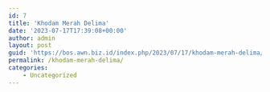 ```yaml
---
id: 7
title: 'Khodam Merah Delima'
date: '2023-07-17T17:39:08+00:00'
author: admin
layout: post
guid: 'https://bos.awn.biz.id/index.php/2023/07/17/khodam-merah-delima/'
permalink: /khodam-merah-delima/
categories:
    - Uncategorized
---
```


